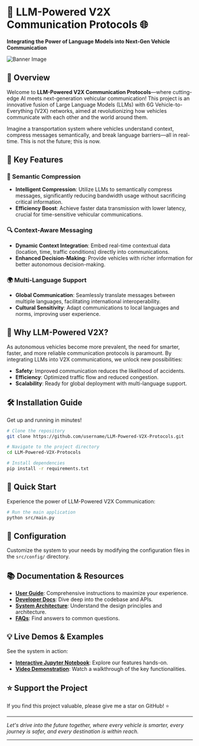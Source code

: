 # 🚀 LLM-Powered V2X Communication Protocols 🌐

**Integrating the Power of Language Models into Next-Gen Vehicle Communication**

![Banner Image](docs/images/banner.png)

## 📖 Overview

Welcome to **LLM-Powered V2X Communication Protocols**—where cutting-edge AI meets next-generation vehicular communication! This project is an innovative fusion of Large Language Models (LLMs) with 6G Vehicle-to-Everything (V2X) networks, aimed at revolutionizing how vehicles communicate with each other and the world around them.

Imagine a transportation system where vehicles understand context, compress messages semantically, and break language barriers—all in real-time. This is not the future; this is now.

## 🌟 Key Features

### 🧠 Semantic Compression

- **Intelligent Compression**: Utilize LLMs to semantically compress messages, significantly reducing bandwidth usage without sacrificing critical information.
- **Efficiency Boost**: Achieve faster data transmission with lower latency, crucial for time-sensitive vehicular communications.

### 🔍 Context-Aware Messaging

- **Dynamic Context Integration**: Embed real-time contextual data (location, time, traffic conditions) directly into communications.
- **Enhanced Decision-Making**: Provide vehicles with richer information for better autonomous decision-making.

### 🌍 Multi-Language Support

- **Global Communication**: Seamlessly translate messages between multiple languages, facilitating international interoperability.
- **Cultural Sensitivity**: Adapt communications to local languages and norms, improving user experience.

## 🎯 Why LLM-Powered V2X?

As autonomous vehicles become more prevalent, the need for smarter, faster, and more reliable communication protocols is paramount. By integrating LLMs into V2X communications, we unlock new possibilities:

- **Safety**: Improved communication reduces the likelihood of accidents.
- **Efficiency**: Optimized traffic flow and reduced congestion.
- **Scalability**: Ready for global deployment with multi-language support.

## 🛠️ Installation Guide

Get up and running in minutes!

```bash
# Clone the repository
git clone https://github.com/username/LLM-Powered-V2X-Protocols.git

# Navigate to the project directory
cd LLM-Powered-V2X-Protocols

# Install dependencies
pip install -r requirements.txt
```

## 🚀 Quick Start

Experience the power of LLM-Powered V2X Communication:

```bash
# Run the main application
python src/main.py
```

## 🔧 Configuration

Customize the system to your needs by modifying the configuration files in the `src/config/` directory.

## 📚 Documentation & Resources

- **[User Guide](docs/usage.md)**: Comprehensive instructions to maximize your experience.
- **[Developer Docs](docs/api_reference.md)**: Dive deep into the codebase and APIs.
- **[System Architecture](docs/architecture.md)**: Understand the design principles and architecture.
- **[FAQs](docs/faq.md)**: Find answers to common questions.

## 💡 Live Demos & Examples

See the system in action:

- **[Interactive Jupyter Notebook](examples/demo.ipynb)**: Explore our features hands-on.
- **[Video Demonstration](https://youtu.be/your_video_link)**: Watch a walkthrough of the key functionalities.

## ⭐️ Support the Project

If you find this project valuable, please give me a star on GitHub! ⭐️

---

*Let's drive into the future together, where every vehicle is smarter, every journey is safer, and every destination is within reach.*

---